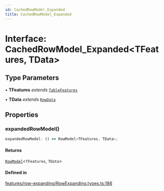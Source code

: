 ```yaml
---
id: CachedRowModel_Expanded
title: CachedRowModel_Expanded
---
```


# Interface: CachedRowModel\_Expanded\<TFeatures, TData\>

## Type Parameters

• **TFeatures** *extends* [`TableFeatures`](../type-aliases/tablefeatures.md)

• **TData** *extends* [`RowData`](../type-aliases/rowdata.md)

## Properties

### expandedRowModel()

```ts
expandedRowModel: () => RowModel<TFeatures, TData>;
```

#### Returns

[`RowModel`](rowmodel.md)\<`TFeatures`, `TData`\>

#### Defined in

[features/row-expanding/RowExpanding.types.ts:186](https://github.com/TanStack/table/blob/main/packages/table-core/src/features/row-expanding/RowExpanding.types.ts#L186)
